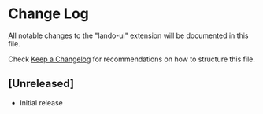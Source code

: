 # Change Log

All notable changes to the "lando-ui" extension will be documented in this file.

Check [Keep a Changelog](http://keepachangelog.com/) for recommendations on how to structure this file.

## [Unreleased]

- Initial release